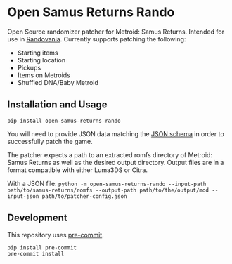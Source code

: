 # Open Samus Returns Rando
Open Source randomizer patcher for Metroid: Samus Returns. Intended for use in [Randovania](https://github.com/randovania).
Currently supports patching the following:
- Starting items
- Starting location
- Pickups
- Items on Metroids
- Shuffled DNA/Baby Metroid

## Installation and Usage
`pip install open-samus-returns-rando`

You will need to provide JSON data matching the [JSON schema](https://github.com/randovania/src/open-samus-returns-rando/blob/main/open_samus_returns_rando/files/schema.json) in order to successfully patch the game.

The patcher expects a path to an extracted romfs directory of Metroid: Samus Returns as well as the desired output directory. Output files are in a format compatible with either Luma3DS or Citra.

With a JSON file:
`python -m open-samus-returns-rando --input-path path/to/samus-returns/romfs --output-path path/to/the/output/mod --input-json path/to/patcher-config.json`

## Development
This repository uses [pre-commit](https://pre-commit.com/). 
```
pip install pre-commit
pre-commit install
```
